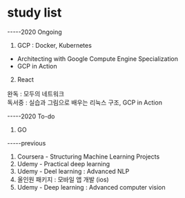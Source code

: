 # study list


-----2020 Ongoing
1. GCP : Docker, Kubernetes
  - Architecting with Google Compute Engine Specialization
  - GCP in Action 
2. React



완독 : 모두의 네트워크  
독서중 : 실습과 그림으로 배우는 리눅스 구조, GCP in Action

-----2020 To-do

1. GO



-----previous
1. Coursera - Structuring Machine Learning Projects
2. Udemy - Practical deep learning
3. Udemy - Deel learning : Advanced NLP
4. 올인원 패키지 : 모바일 앱 개발 (ios)
5. Udemy - Deep learning : Advanced computer vision

